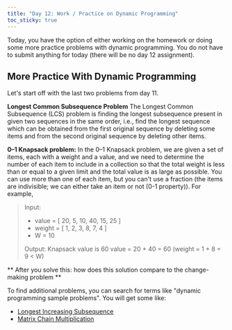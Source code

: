 ```yaml
---
title: "Day 12: Work / Practice on Dynamic Programming"
toc_sticky: true
---
```


Today, you have the option of either working on the homework or doing some more practice problems with dynamic programming.  You do not have to submit anything for today (there will be no day 12 assignment).

## More Practice With Dynamic Programming

Let's start off with the last two problems from day 11.

**Longest Common Subsequence Problem**
The Longest Common Subsequence (LCS) problem is finding the longest subsequence present in given two sequences in the same order, i.e., find the longest sequence which can be obtained from the first original sequence by deleting some items and from the second original sequence by deleting other items.

**0–1 Knapsack problem:**
In the 0–1 Knapsack problem, we are given a set of items, each with a weight and a value, and we need to determine the number of each item to include in a collection so that the total weight is less than or equal to a given limit and the total value is as large as possible.  You can use more than one of each item, but you can't use a fraction (the items are indivisible; we can either take an item or not (0-1 property)). For example,

> Input:
>  - value = [ 20, 5, 10, 40, 15, 25 ]
>  - weight = [ 1, 2, 3, 8, 7, 4 ]
>  - W = 10
>
> Output: Knapsack value is 60 value = 20 + 40 = 60 (weight = 1 + 8 = 9 < W)

** After you solve this: how does this solution compare to the change-making problem **

To find additional problems, you can search for terms like "dynamic programming sample problems".  You will get some like:
* [Longest Increasing Subsequence](https://www.techiedelight.com/longest-increasing-subsequence-using-dynamic-programming/)
* [Matrix Chain Multiplication](https://www.techiedelight.com/matrix-chain-multiplication/)